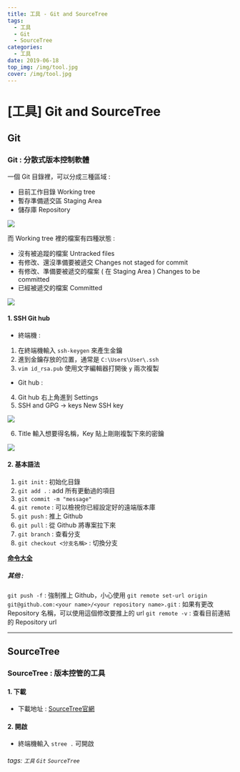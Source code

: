 ```yaml
---
title: 工具 - Git and SourceTree
tags:
  - 工具
  - Git
  - SourceTree
categories:
  - 工具
date: 2019-06-18
top_img: /img/tool.jpg
cover: /img/tool.jpg
---
```

# [工具] Git and SourceTree

## Git

### **Git : 分散式版本控制軟體**

一個 Git 目錄裡，可以分成三種區域 :

* 目前工作目錄 Working tree
* 暫存準備遞交區 Staging Area
* 儲存庫 Repository

![](https://i.imgur.com/oFsMceh.png)

而 Working tree 裡的檔案有四種狀態 :

* 沒有被追蹤的檔案 Untracked files
* 有修改、還沒準備要被遞交 Changes not staged for commit
* 有修改、準備要被遞交的檔案 ( 在 Staging Area ) Changes to be committed
* 已經被遞交的檔案 Committed

![](https://i.imgur.com/ainhgdG.png)

#### 1. SSH Git hub

* 終端機 :

1. 在終端機輸入 `ssh-keygen` 來產生金鑰
2. 進到金鑰存放的位置，通常是 `C:\Users\User\.ssh`
3. `vim id_rsa.pub` 使用文字編輯器打開後 `y` 兩次複製

* Git hub :

4. Git hub 右上角進到 Settings
5. SSH and GPG → keys New SSH key

![](https://i.imgur.com/StG9vfy.png)

6. Title 輸入想要得名稱，Key 貼上剛剛複製下來的密鑰

![](https://i.imgur.com/lKt0Lgs.png)

#### 2. 基本語法

1. `git init` : 初始化目錄
2. `git add .` : add 所有更動過的項目
3. `git commit -m "message"`
4. `git remote` : 可以檢視你已經設定好的遠端版本庫
5. `git push` : 推上 Github
6. `git pull` : 從 Github 將專案拉下來
7. `git branch` : 查看分支
8. `git checkout <分支名稱>` : 切換分支

**[命令大全](https://mitblog.pixnet.net/blog/post/44380918-%5Bgit%5D-git-%E6%8C%87%E4%BB%A4%E5%A4%A7%E5%85%A8%E3%80%81git-%E5%91%BD%E4%BB%A4%E5%A4%A7%E5%85%A8%E3%80%81basic-git-comman)**

##### 其他 :

`git push -f` : 強制推上 Github，小心使用
`git remote set-url origin git@github.com:<your name>/<your repository name>.git` : 如果有更改 Repository 名稱，可以使用這個修改要推上的 url
`git remote -v` : 查看目前連結的 Repository url

---

## SourceTree

### **SourceTree : 版本控管的工具**

#### 1. 下載

* 下載地址 : [SourceTree官網](https://www.sourcetreeapp.com/)

#### 2. 開啟

* 終端機輸入 `stree .` 可開啟

###### tags: `工具` `Git` `SourceTree`